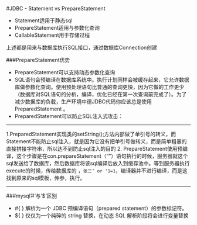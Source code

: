 #JDBC - Statement vs PrepareStatement


- Statement适用于静态sql
- PrepareStatement适用与参数化查询
- CallableStatement用于存储过程

上述都是用来与数据库执行SQL接口，通过数据库Connection创建

###PrepareStatement优势

- PrepareStatement可以支持动态参数化查询
- SQL语句会预编译在数据库系统中。执行计划同样会被缓存起来，它允许数据库做参数化查询。使用预处理语句比普通的查询更快，因为它做的工作更少（数据库对SQL语句的分析，编译，优化已经在第一次查询前完成了）。为了减少数据库的负载，生产环境中德JDBC代码你应该总是使用PreparedStatement 。
- PreparedStatement可以防止SQL注入式攻击：

***
1.PreparedStatement实现类的setString();方法内部做了单引号的转义，而Statement不能防止sql注入，就是因为它没有把单引号做转义，而是简单粗暴的直接拼接字符串，所以达不到防止sql注入的目的
2. PrepareStatement使用预编译，这个步骤是在con.prepareStatement（“”）语句执行的时候，服务器就这个sql发送给了数据库，然后数据库将该sql编译后放入到缓存池中。等到服务器执行execute的时候，传给数据库的 ，` 张三‘ or '1=1 `，编译器并不进行编译，而是这找到原来的sql模板，传参，执行。
***


###mysql’#‘与’$‘区别
- #{ } 解析为一个 JDBC 预编译语句（prepared statement）的参数标记符。
- ${ } 仅仅为一个纯碎的 string 替换，在动态 SQL 解析阶段将会进行变量替换

